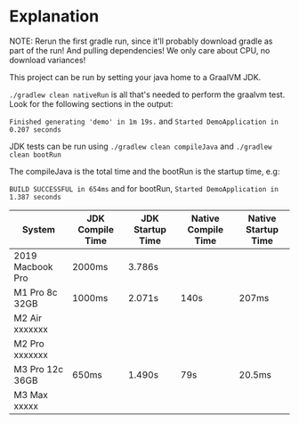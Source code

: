 # Explanation

NOTE: Rerun the first gradle run, since it'll probably download gradle as part of the run! And pulling dependencies! We only care about CPU, no download variances!

This project can be run by setting your java home to a GraalVM JDK.

`./gradlew clean nativeRun` is all that's needed to perform the graalvm test.
Look for the following sections in the output:

`Finished generating 'demo' in 1m 19s.` and `Started DemoApplication in 0.207 seconds`

JDK tests can be run using `./gradlew clean compileJava` and `./gradlew clean bootRun`

The compileJava is the total time and the bootRun is the startup time, e.g:

`BUILD SUCCESSFUL in 654ms` and for bootRun, `Started DemoApplication in 1.387 seconds`

| System           | JDK Compile Time | JDK Startup Time | Native Compile Time | Native Startup Time |
|------------------|------------------|------------------|---------------------|---------------------|
| 2019 Macbook Pro | 2000ms           | 3.786s           |                     |                     |
| M1 Pro  8c 32GB  | 1000ms           | 2.071s           | 140s                | 207ms               |
| M2 Air  xxxxxxx  |                  |                  |                     |                     |
| M2 Pro  xxxxxxx  |                  |                  |                     |                     |
| M3 Pro 12c 36GB  | 650ms            | 1.490s           | 79s                 | 20.5ms              |
| M3 Max xxxxx     |                  |                  |                     |                     |
